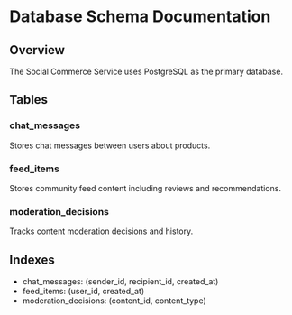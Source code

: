 # Database Schema Documentation

## Overview
The Social Commerce Service uses PostgreSQL as the primary database.

## Tables

### chat_messages
Stores chat messages between users about products.

### feed_items
Stores community feed content including reviews and recommendations.

### moderation_decisions
Tracks content moderation decisions and history.

## Indexes
- chat_messages: (sender_id, recipient_id, created_at)
- feed_items: (user_id, created_at)
- moderation_decisions: (content_id, content_type)
